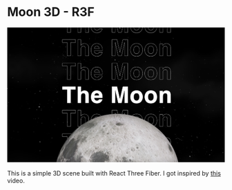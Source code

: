 # Moon 3D - R3F

![public/images/project.png](public/images/project.png)

This is a simple 3D scene built with React Three Fiber. I got inspired by [this](https://youtube.com/shorts/o31mH6-pci8?feature=share) video.
